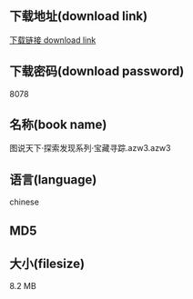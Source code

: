 ## 下载地址(download link)
[下载链接 download link](https://tutu365.netlify.app/?s=%E5%9B%BE%E8%AF%B4%E5%A4%A9%E4%B8%8B%C2%B7%E6%8E%A2%E7%B4%A2%E5%8F%91%E7%8E%B0%E7%B3%BB%E5%88%97%C2%B7%E5%AE%9D%E8%97%8F%E5%AF%BB%E8%B8%AA.azw3)

## 下载密码(download password)
8078

## 名称(book name)
图说天下·探索发现系列·宝藏寻踪.azw3.azw3

## 语言(language)
chinese

## MD5


## 大小(filesize)
8.2 MB
